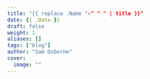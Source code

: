 ```yaml
---
title: "{{ replace .Name "-" " " | title }}"
date: {{ .Date }}
draft: false
weight: 1
aliases: []
tags: ["blog"]
author: "Sam Osborne"
cover:
  image: ""
---
```


